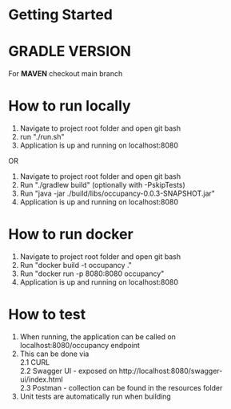 # Getting Started

# GRADLE VERSION
For **MAVEN** checkout main branch

# How to run locally

1. Navigate to project root folder and open git bash
2. run "./run.sh"
3. Application is up and running on localhost:8080

OR

1. Navigate to project root folder and open git bash
2. Run "./gradlew build" (optionally with -PskipTests)
3. Run "java -jar ./build/libs/occupancy-0.0.3-SNAPSHOT.jar"
4. Application is up and running on localhost:8080

# How to run docker

1. Navigate to project root folder and open git bash
2. Run "docker build -t occupancy ."
3. Run "docker run -p 8080:8080 occupancy"
4. Application is up and running on localhost:8080

# How to test

1. When running, the application can be called on localhost:8080/occupancy endpoint
2. This can be done via  
    2.1 CURL  
    2.2 Swagger UI - exposed on http://localhost:8080/swagger-ui/index.html  
    2.3 Postman - collection can be found in the resources folder  
3. Unit tests are automatically run when building